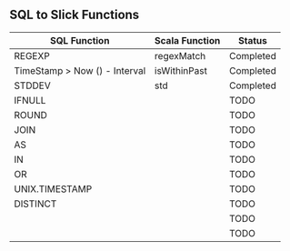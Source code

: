 ## SQL to Slick Functions

| SQL Function                        | Scala Function        | Status             | 
| ----------------------------------- | --------------------- | -------------------| 
| REGEXP                              | regexMatch            | Completed          |
| TimeStamp > Now () - Interval       | isWithinPast          | Completed          |
| STDDEV                              | std                   | Completed          |
| IFNULL                              |                       | TODO               |
| ROUND                               |                       | TODO               |
| JOIN                                |                       | TODO               |
| AS                                  |                       | TODO               |
| IN                                  |                       | TODO               |
| OR                                  |                       | TODO               |
| UNIX.TIMESTAMP                      |                       | TODO               |
| DISTINCT                            |                       | TODO               |
|                                     |                       | TODO               |
|                                     |                       | TODO               |
